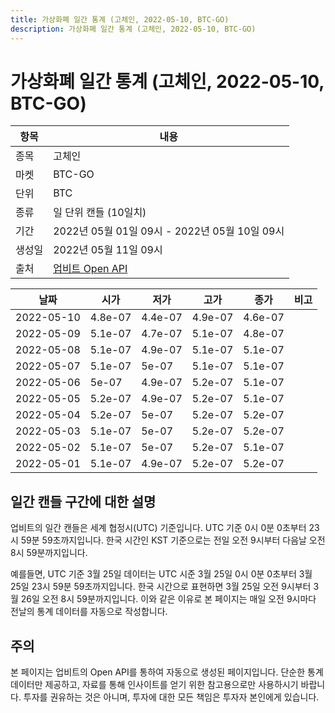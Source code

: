 ```yaml
---
title: 가상화폐 일간 통계 (고체인, 2022-05-10, BTC-GO)
description: 가상화폐 일간 통계 (고체인, 2022-05-10, BTC-GO)
---
```



가상화폐 일간 통계 (고체인, 2022-05-10, BTC-GO)
===

|항목|내용|
|--|--|
|종목|고체인|
|마켓|BTC-GO|
|단위|BTC|
|종류|일 단위 캔들 (10일치)|
|기간|2022년 05월 01일 09시 - 2022년 05월 10일 09시|
|생성일|2022년 05월 11일 09시|
|출처|[업비트 Open API](https://docs.upbit.com)|


|날짜|시가|저가|고가|종가|비고|
|--|--|--|--|--|--|
|2022-05-10|4.8e-07|4.4e-07|4.9e-07|4.6e-07|    |
|2022-05-09|5.1e-07|4.7e-07|5.1e-07|4.8e-07|    |
|2022-05-08|5.1e-07|4.9e-07|5.1e-07|5.1e-07|    |
|2022-05-07|5.1e-07|5e-07|5.1e-07|5.1e-07|    |
|2022-05-06|5e-07|4.9e-07|5.2e-07|5.1e-07|    |
|2022-05-05|5.2e-07|4.9e-07|5.2e-07|5.1e-07|    |
|2022-05-04|5.2e-07|5e-07|5.2e-07|5.2e-07|    |
|2022-05-03|5.1e-07|5e-07|5.2e-07|5.2e-07|    |
|2022-05-02|5.1e-07|5e-07|5.2e-07|5.1e-07|    |
|2022-05-01|5.1e-07|4.9e-07|5.2e-07|5.2e-07|    |


일간 캔들 구간에 대한 설명
---


업비트의 일간 캔들은 세계 협정시(UTC) 기준입니다. 
UTC 기준 0시 0분 0초부터 23시 59분 59초까지입니다. 
한국 시간인 KST 기준으로는 전일 오전 9시부터 다음날 오전 8시 59분까지입니다. 


예를들면, UTC 기준 3월 25일 데이터는 UTC 시준 3월 25일 0시 0분 0초부터 3월 25일 23시 59분 59초까지입니다. 
한국 시간으로 표현하면 3월 25일 오전 9시부터 3월 26일 오전 8시 59분까지입니다. 
이와 같은 이유로 본 페이지는 매일 오전 9시마다 전날의 통계 데이터를 자동으로 작성합니다. 


주의
---


본 페이지는 업비트의 Open API를 통하여 자동으로 생성된 페이지입니다. 
단순한 통계 데이터만 제공하고, 자료를 통해 인사이트를 얻기 위한 참고용으로만 사용하시기 바랍니다. 
투자를 권유하는 것은 아니며, 투자에 대한 모든 책임은 투자자 본인에게 있습니다. 
